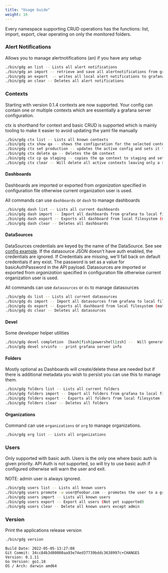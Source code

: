```yaml
---
title: "Usage Guide"
weight: 16
---
```


Every namespace supporting CRUD operations has the functions: list, import, export, clear operating on only the monitored folders.

### Alert Notifications

Allows you to manage alertnotifications (an) if you have any setup

```sh
./bin/gdg an list -- Lists all alert notifications
./bin/gdg an import -- retrieve and save all alertnotifications from grafana
./bin/gdg an export  -- writes all local alert notifications to grafana
./bin/gdg an clear -- Deletes all alert notifications
```

### Contexts

Starting with version 0.1.4 contexts are now supported.  Your config can contain one or multiple contexts which are essentially a grafana server configuration.

ctx is shorthand for context and basic CRUD is supported which is mainly tooling to make it easier to avoid updating the yaml file manually

```sh
./bin/gdg ctx list -- Lists all known contexts
./bin/gdg ctx show qa -- shows the configuration for the selected context
./bin/gdg ctx set production -- updates the active config and sets it to the request value.
./bin/gdg ctx delete qa -- Deletes the QA context
./bin/gdg ctx cp qa staging -- copies the qa context to staging and sets it as active
./bin/gdg ctx clear -- Will delete all active contexts leaving only a single example entry
```


#### Dashboards

Dashboards are imported or exported from _organization_ specified in configuration file otherwise current organization user is used.

All commands can use `dashboards` or `dash` to manage dashboards

```sh
./bin/gdg dash list -- Lists all current dashboards
./bin/gdg dash import -- Import all dashboards from grafana to local file system
./bin/gdg dash export -- Exports all dashboard from local filesystem (matching folder filter) to Grafana
./bin/gdg dash clear -- Deletes all dashboards
```

#### DataSources

DataSources credentials are keyed by the name of the DataSource.  See see [config example](https://github.com/esnet/gdg/blob/master/conf/importer-example.yml).  If the datasource JSON doesn't have auth enabled, the credentials are ignored.  If Credentials are missing, we'll fall back on default credentials if any exist.  The password is set as a value for basicAuthPassword in the API payload.
Datasources are imported or exported from _organization_ specified in configuration file otherwise current organization user is used.


All commands can use `datasources` or `ds` to manage datasources

```sh
./bin/gdg ds list -- Lists all current datasources
./bin/gdg ds import -- Import all datasources from grafana to local file system
./bin/gdg ds export -- Exports all dashboard from local filesystem (matching folder filter) to Grafana
./bin/gdg ds clear -- Deletes all datasources
```

#### Devel
Some developer helper utilities


```sh 
./bin/gdg devel completion  [bash|fish|powershell|zsh] --  Will generate autocompletion for GDG for your favorite shell
./bin/gdg devel srvinfo -- print grafana server info
```

#### Folders

Mostly optional as Dashboards will create/delete these are needed but if there is additional metadata you wish to persist you can use this to manage them.

```sh
./bin/gdg folders list -- Lists all current folders
./bin/gdg folders import -- Import all folders from grafana to local file system
./bin/gdg folders export -- Exports all folders from local filesystem 
./bin/gdg folders clear -- Deletes all folders
```

#### Organizations
Command can use `organizations` or `org` to manage organizations.

```sh
./bin/gdg org list -- Lists all organizations
```

### Users

Only supported with basic auth.  Users is the only one where basic auth is given priority.  API Auth is not supported, so will try to use basic auth if configured otherwise will warn the user and exit.

NOTE: admin user is always ignored.  

```sh
./bin/gdg users list -- Lists all known users
./bin/gdg users promote -u user@foobar.com -- promotes the user to a grafana admin
./bin/gdg users import -- Lists all known users
./bin/gdg users export -- Export all users (Not yet supported)
./bin/gdg users clear -- Delete all known users except admin
```
### Version

Print the applications release version

```sh 
./bin/gdg version
```


```
Build Date: 2022-05-05-13:27:08
Git Commit: 34cc84b3d80080aa93e74ed37739bddc3638997c+CHANGES
Version: 0.1.11
Go Version: go1.18
OS / Arch: darwin amd64

```
